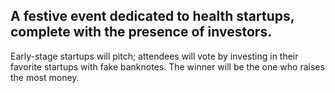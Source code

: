 ## A festive event dedicated to health startups, complete with the presence of investors.

Early-stage startups will pitch; attendees will vote by investing in their favorite startups with fake banknotes. The winner will be the one who raises the most money.
